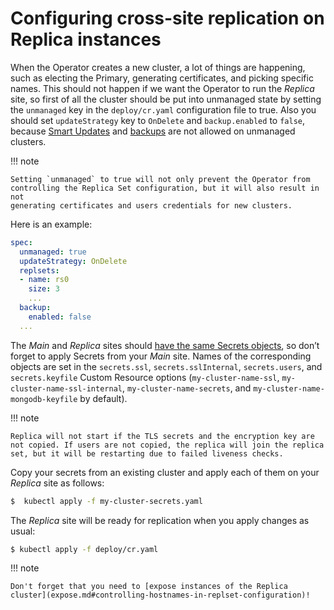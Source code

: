 # Configuring cross-site replication on Replica instances

When the Operator creates a new cluster, a lot of things are happening, such as
electing the Primary, generating certificates, and picking specific names. This
should not happen if we want the Operator to run the _Replica_ site, so first
of all the cluster should be put into unmanaged state by setting the
`unmanaged` key in the `deploy/cr.yaml` configuration file to true. Also you
should set `updateStrategy` key to `OnDelete` and `backup.enabled` to
`false`, because [Smart Updates](update.md#upgrading-percona-server-for-mongodb) and [backups](backups.md) are not allowed on unmanaged clusters.

!!! note

    Setting `unmanaged` to true will not only prevent the Operator from
    controlling the Replica Set configuration, but it will also result in not
    generating certificates and users credentials for new clusters.

Here is an example:

```yaml
spec:
  unmanaged: true
  updateStrategy: OnDelete
  replsets:
  - name: rs0
    size: 3
    ...
  backup:
    enabled: false
  ...
```

The _Main_ and _Replica_ sites should [have the same Secrets objects](replication-main.md#getting-the-cluster-secrets-and-certificates-to-be-copied-from-main-to-replica), so don’t forget
to apply Secrets from your _Main_ site. Names of the corresponding objects
are set in the `secrets.ssl`, `secrets.sslInternal`, `secrets.users`, and
`secrets.keyfile` Custom Resource options (`my-cluster-name-ssl`,
`my-cluster-name-ssl-internal`, `my-cluster-name-secrets`, and
`my-cluster-name-mongodb-keyfile` by default).

!!! note

    Replica will not start if the TLS secrets and the encryption key are not copied. If users are not copied, the replica will join the replica set, but it will be restarting due to failed liveness checks.

Copy your secrets from an existing cluster and apply each of them on your
_Replica_ site as follows:

```{.bash data-prompt="$" }
$  kubectl apply -f my-cluster-secrets.yaml
```

The _Replica_ site will be ready for replication when you apply changes as
usual:

```{.bash data-prompt="$" }
$ kubectl apply -f deploy/cr.yaml
```

!!! note

    Don't forget that you need to [expose instances of the Replica cluster](expose.md#controlling-hostnames-in-replset-configuration)!
